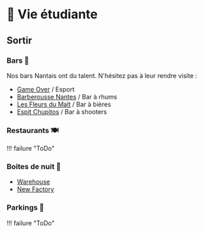 # 🎉 Vie étudiante

## Sortir

### Bars 🍻

Nos bars Nantais ont du talent. N'hésitez pas à leur rendre visite :

- [Game Over](https://g.page/gameover_nantes) / Esport
- [Barberousse Nantes](https://g.page/barberousse-nantes) / Bar à rhums
- [Les Fleurs du Malt](https://goo.gl/maps/RFZbNRj8BgckZ2ss7) / Bar à bières
- [Espit Chupitos](https://goo.gl/maps/NpXTEA9Tb5m4wzVy5) / Bar à shooters

### Restaurants 🍽️

!!! failure "ToDo"

### Boites de nuit 🌇

- [Warehouse](https://goo.gl/maps/2ZHSQR5AFZudy2BD7)
- [New Factory](https://goo.gl/maps/1zLZmtudisDVk6rC9)

### Parkings 🚗

!!! failure "ToDo"
